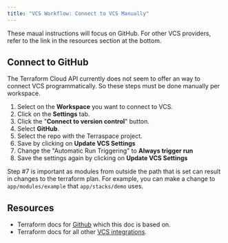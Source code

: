 ```yaml
---
title: "VCS Workflow: Connect to VCS Manually"
---
```


These maual instructions will focus on GitHub. For other VCS providers, refer to the link in the resources section at the bottom.

## Connect to GitHub

The Terraform Cloud API currently does not seem to offer an way to connect VCS programmatically. So these steps must be done manually per workspace.

1. Select on the **Workspace** you want to connect to VCS.
2. Click on the **Settings** tab.
3. Click the "**Connect to version control**" button.
4. Select **GitHub**.
5. Select the repo with the Terraspace project.
6. Save by clicking on **Update VCS Settings**
7. Change the "Automatic Run Triggering" to **Always trigger run**
8. Save the settings again by clicking on **Update VCS Settings**

Step #7 is important as modules from outside the path that is set can result in changes to the terraform plan.  For example, you can make a change to `app/modules/example` that `app/stacks/demo` uses.

## Resources

* Terraform docs for [Github](https://www.terraform.io/docs/tfc/vcs/github-app.html) which this doc is based on.
* Terraform docs for all other [VCS integrations](https://www.terraform.io/docs/tfc/vcs/index.html).
